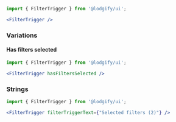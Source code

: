 ```jsx
import { FilterTrigger } from '@lodgify/ui';

<FilterTrigger />
```

### Variations

#### Has filters selected

```jsx
import { FilterTrigger } from '@lodgify/ui';

<FilterTrigger hasFiltersSelected />
```

### Strings

```jsx
import { FilterTrigger } from '@lodgify/ui';

<FilterTrigger filterTriggerText={"Selected filters (2)"} />
```
